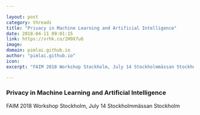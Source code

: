 ```yaml
---

layout: post
category: threads
title: "Privacy in Machine Learning and Artificial Intelligence"
date: 2018-04-11 09:01:15
link: https://vrhk.co/2H9X7u6
image: 
domain: pimlai.github.io
author: "pimlai.github.io"
icon: 
excerpt: "FAIM 2018 Workshop Stockholm, July 14 Stockholmmässan Stockholm"

---
```


### Privacy in Machine Learning and Artificial Intelligence

FAIM 2018 Workshop Stockholm, July 14 Stockholmmässan Stockholm